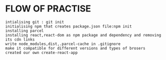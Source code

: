 # FLOW OF PRACTISE
    intialising git : git init
    initialising npm that creates package.json file:npm init
    installing parcel
    installing react,react-dom as npm package and dependency and removing its cdn links
    write node_modules,dist,.parcel-cache in .gitignore
    make it compatible for different versions and types of brosers
    created our own create-react-app